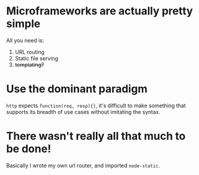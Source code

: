 # Microframeworks are actually pretty simple #
All you need is:

1. URL routing
2. Static file serving
3. ~~templating?~~

# Use the dominant paradigm #
`http` expects `function(req, resp){}`, it's difficult to make something that
supports its breadth of use cases without imitating the syntax.

# There wasn't really all that much to be done! #

Basically I wrote my own url router, and imported `node-static`. 

